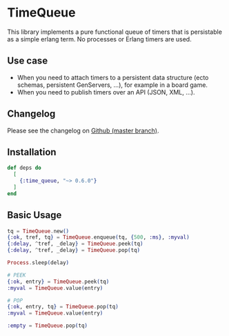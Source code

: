 # TimeQueue

This library implements a pure functional queue of timers that is persistable as
a simple erlang term. No processes or Erlang timers are used.

## Use case

- When you need to attach timers to a persistent data structure (ecto schemas,
persistent GenServers, …), for example in a board game.
- When you need to publish timers over an API (JSON, XML, …).

## Changelog

Please see the changelog on [Github (master branch)](https://github.com/lud/time_queue/blob/master/CHANGELOG.md).

## Installation

```elixir
def deps do
  [
    {:time_queue, "~> 0.6.0"}
  ]
end
```

## Basic Usage

```elixir
tq = TimeQueue.new()
{:ok, tref, tq} = TimeQueue.enqueue(tq, {500, :ms}, :myval)
{:delay, ^tref, _delay} = TimeQueue.peek(tq)
{:delay, ^tref, _delay} = TimeQueue.pop(tq)

Process.sleep(delay)

# PEEK
{:ok, entry} = TimeQueue.peek(tq)
:myval = TimeQueue.value(entry)

# POP
{:ok, entry, tq} = TimeQueue.pop(tq)
:myval = TimeQueue.value(entry)

:empty = TimeQueue.pop(tq)
```